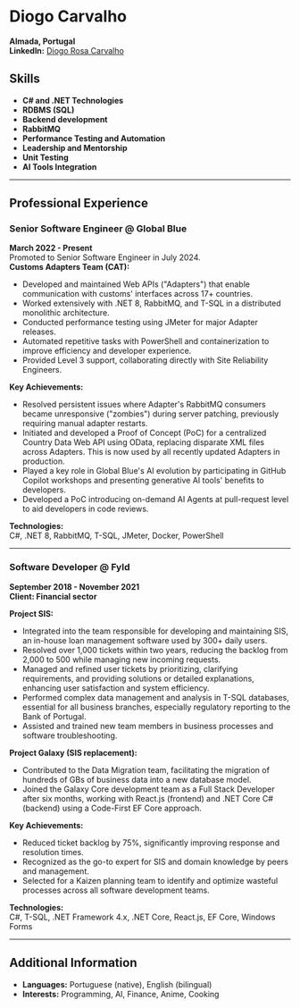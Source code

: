 # Diogo Carvalho

**Almada, Portugal**  
**LinkedIn:** [Diogo Rosa Carvalho](https://www.linkedin.com/in/diogo-rosa-carvalho/)

## Skills

- **C# and .NET Technologies**
- **RDBMS (SQL)**
- **Backend development**
- **RabbitMQ**
- **Performance Testing and Automation**
- **Leadership and Mentorship**
- **Unit Testing**
- **AI Tools Integration**

---

## Professional Experience

### Senior Software Engineer @ Global Blue  
**March 2022 - Present**  
Promoted to Senior Software Engineer in July 2024.  
**Customs Adapters Team (CAT):**

- Developed and maintained Web APIs ("Adapters") that enable communication with customs' interfaces across 17+ countries.
- Worked extensively with .NET 8, RabbitMQ, and T-SQL in a distributed monolithic architecture.
- Conducted performance testing using JMeter for major Adapter releases.
- Automated repetitive tasks with PowerShell and containerization to improve efficiency and developer experience.
- Provided Level 3 support, collaborating directly with Site Reliability Engineers.

**Key Achievements:**

- Resolved persistent issues where Adapter's RabbitMQ consumers became unresponsive ("zombies") during server patching, previously requiring manual adapter restarts.
- Initiated and developed a Proof of Concept (PoC) for a centralized Country Data Web API using OData, replacing disparate XML files across Adapters. This is now used by all recently updated Adapters in production.
- Played a key role in Global Blue's AI evolution by participating in GitHub Copilot workshops and presenting generative AI tools' benefits to developers.
- Developed a PoC introducing on-demand AI Agents at pull-request level to aid developers in code reviews.

**Technologies:**  
C#, .NET 8, RabbitMQ, T-SQL, JMeter, Docker, PowerShell

---

### Software Developer @ Fyld  
**September 2018 - November 2021**  
**Client: Financial sector**

**Project SIS:**

- Integrated into the team responsible for developing and maintaining SIS, an in-house loan management software used by 300+ daily users.
- Resolved over 1,000 tickets within two years, reducing the backlog from 2,000 to 500 while managing new incoming requests.
- Managed and refined user tickets by prioritizing, clarifying requirements, and providing solutions or detailed explanations, enhancing user satisfaction and system efficiency.
- Performed complex data management and analysis in T-SQL databases, essential for all business branches, especially regulatory reporting to the Bank of Portugal.
- Assisted and trained new team members in business processes and software troubleshooting.

**Project Galaxy (SIS replacement):**

- Contributed to the Data Migration team, facilitating the migration of hundreds of GBs of business data into a new database model.
- Joined the Galaxy Core development team as a Full Stack Developer after six months, working with React.js (frontend) and .NET Core C# (backend) using a Code-First EF Core approach.

**Key Achievements:**

- Reduced ticket backlog by 75%, significantly improving response and resolution times.
- Recognized as the go-to expert for SIS and domain knowledge by peers and management.
- Selected for a Kaizen planning team to identify and optimize wasteful processes across all software development teams.

**Technologies:**  
C#, T-SQL, .NET Framework 4.x, .NET Core, React.js, EF Core, Windows Forms

---

## Additional Information

- **Languages:** Portuguese (native), English (bilingual)
- **Interests:** Programming, AI, Finance, Anime, Cooking

